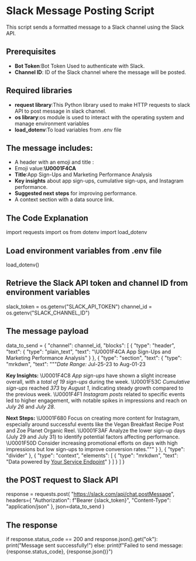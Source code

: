 # Slack Message Posting Script

This script sends a formatted message to a Slack channel using the Slack API.
## Prerequisites

- **Bot Token**:Bot Token Used to authenticate with Slack.
- **Channel ID**: ID of the Slack channel where the message will be posted.

## Required libraries
- **request library**:This Python library used to make HTTP requests to slack API to post message in slack channel.
- **os library**:os module is used to interact with the operating system and manage environment variables
- **load_dotenv**:To load variables from .env file


## The message includes:
-  A header with an emoji and title :
-  Emoji value:**\U0001F4CA** 
-  **Title**:App Sign-Ups and Marketing Performance Analysis
-  **Key insights** about app sign-ups, cumulative sign-ups, and Instagram performance.
-  **Suggested next steps** for improving performance.
-  A context section with a data source link.
## The Code Explanation

import requests
import os
from dotenv import load_dotenv

## Load environment variables from .env file
load_dotenv()

## Retrieve the Slack API token and channel ID from environment variables
slack_token = os.getenv("SLACK_API_TOKEN")
channel_id = os.getenv("SLACK_CHANNEL_ID")

## The message payload
data_to_send = {
    "channel": channel_id,
    "blocks": [
        {
            "type": "header",
            "text": {
                "type": "plain_text",
                "text": "\U0001F4CA App Sign-Ups and Marketing Performance Analysis"
            }
        },
        {
            "type": "section",
            "text": {
                "type": "mrkdwn",
                "text": """*Date Range:* Jul-25-23 to Aug-01-23

**Key Insights:**
\U0001F4C8 *App sign-ups* have shown a slight increase overall, with a *total of 19 sign-ups* during the week.
\U0001F53C *Cumulative sign-ups* reached *373* by *August 1*, indicating steady growth compared to the previous week.
\U0001F4F1 *Instagram posts* related to specific events led to higher engagement, with notable spikes in impressions and reach on *July 26* and *July 28*.


**Next Steps:**
\U0001F680 Focus on creating more content for Instagram, especially around successful events like the Vegan Breakfast Recipe Post and Zoe Planet Organic Reel.
\U0001F3AF Analyze the lower sign-up days (July 29 and July 31) to identify potential factors affecting performance.
\U0001F50D Consider increasing promotional efforts on days with high impressions but low sign-ups to improve conversion rates."""
            }
        },
        {
            "type": "divider"
        },
        {
            "type": "context",
            "elements": [
                {
                    "type": "mrkdwn",
                    "text": "Data powered by [Your Service Endpoint](https://327a-2405-201-c036-a02d-a123-7c8a-4f1d-8de8.ngrok-free.app/query)"
                }
            ]
        }
    ]
}

## the POST request to Slack API
response = requests.post(
    "https://slack.com/api/chat.postMessage",
    headers={
        "Authorization": f"Bearer {slack_token}",
        "Content-Type": "application/json"
    },
    json=data_to_send
)

## The response
if response.status_code == 200 and response.json().get("ok"):
    print("Message sent successfully!")
else:
    print(f"Failed to send message: {response.status_code}, {response.json()}")
